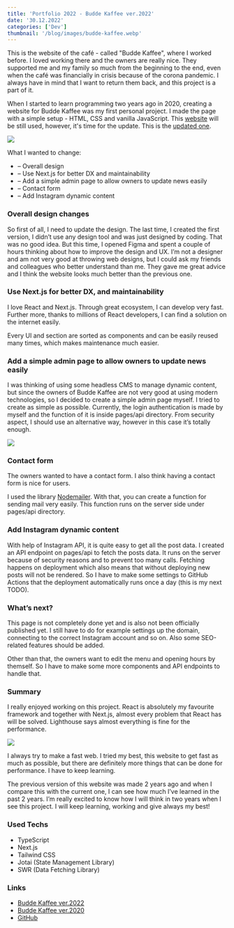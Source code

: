 ```yaml
---
title: 'Portfolio 2022 - Budde Kaffee ver.2022'
date: '30.12.2022'
categories: ['Dev']
thumbnail: '/blog/images/budde-kaffee.webp'
---
```


This is the website of the café - called "Budde Kaffee", where I worked before. I loved working there and the owners are really nice. They supported me and my family so much from the beginning to the end, even when the café was financially in crisis because of the corona pandemic. I always have in mind that I want to return them back, and this project is a part of it.

When I started to learn programming two years ago in 2020, creating a website for Budde Kaffee was my first personal project. I made the page with a simple setup - HTML, CSS and vanilla JavaScript. This [website](https://buddekaffee.de) will be still used, however, it's time for the update. This is the [updated one](https://buddekaffee-2022.vercel.app).

<img src="/blog/images/budde-website-screenshot.webp">

What I wanted to change:

- – Overall design
- – Use Next.js for better DX and maintainability
- – Add a simple admin page to allow owners to update news easily
- – Contact form
- – Add Instagram dynamic content

### Overall design changes

So first of all, I need to update the design. The last time, I created the first version, I didn’t use any design tool and was just designed by coding. That was no good idea. But this time, I opened Figma and spent a couple of hours thinking about how to improve the design and UX. I’m not a designer and am not very good at throwing web designs, but I could ask my friends and colleagues who better understand than me. They gave me great advice and I think the website looks much better than the previous one.

### Use Next.js for better DX, and maintainability

I love React and Next.js. Through great ecosystem, I can develop very fast. Further more, thanks to millions of React developers, I can find a solution on the internet easily.

Every UI and section are sorted as components and can be easily reused many times, which makes maintenance much easier.

### Add a simple admin page to allow owners to update news easily

I was thinking of using some headless CMS to manage dynamic content, but since the owners of Budde Kaffee are not very good at using modern technologies, so I decided to create a simple admin page myself. I tried to create as simple as possible. Currently, the login authentication is made by myself and the function of it is inside pages/api directory. From security aspect, I should use an alternative way, however in this case it’s totally enough.

<img src="/blog/images/budde-admin-page.webp">

### Contact form

The owners wanted to have a contact form. I also think having a contact form is nice for users.

I used the library <a href="https://nodemailer.com/about" target="_blank">Nodemailer</a>. With that, you can create a function for sending mail very easily. This function runs on the server side under pages/api directory.

### Add Instagram dynamic content

With help of Instagram API, it is quite easy to get all the post data. I created an API endpoint on pages/api to fetch the posts data. It runs on the server because of security reasons and to prevent too many calls. Fetching happens on deployment which also means that without deploying new posts will not be rendered. So I have to make some settings to GitHub Actions that the deployment automatically runs once a day (this is my next TODO).

### What’s next?

This page is not completely done yet and is also not been officially published yet. I still have to do for example settings up the domain, connecting to the correct Instagram account and so on. Also some SEO-related features should be added.

Other than that, the owners want to edit the menu and opening hours by themself. So I have to make some more components and API endpoints to handle that.

### Summary

I really enjoyed working on this project. React is absolutely my favourite framework and together with Next.js, almost every problem that React has will be solved. Lighthouse says almost everything is fine for the performance.

<img src="/blog/images/budde-lighthouse.webp">

I always try to make a fast web. I tried my best, this website to get fast as much as possible, but there are definitely more things that can be done for performance. I have to keep learning.

The previous version of this website was made 2 years ago and when I compare this with the current one, I can see how much I’ve learned in the past 2 years. I’m really excited to know how I will think in two years when I see this project. I will keep learning, working and give always my best!

### Used Techs

- TypeScript
- Next.js
- Tailwind CSS
- Jotai (State Management Library)
- SWR (Data Fetching Library)

### Links

- <a href="https://buddekaffee-2022.vercel.app" target="_blank">Budde Kaffee ver.2022</a>
- <a href="https://buddekaffee.de" target="_blank">Budde Kaffee ver.2020</a>
- <a href="https://github.com/kei0528/buddekaffee-2022" target="_blank">GitHub</a>
